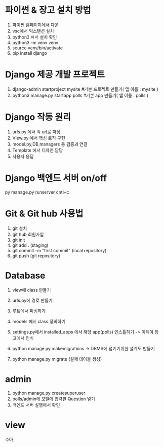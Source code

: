 
# 파이썬 & 장고 설치 방법
1. 파이썬 홈페이지에서 다운
2. vsc에서 익스텐션 설치
3. python3 쳐서 설치 확인
4. python3 -m venv venv 
5. source venv/bin/activate
6. pip install django

# Django 제공 개발 프로젝트
1. django-admin startproject mysite #기본 프로젝트 만들기( 앱 이름 : mysite )
2. python3 manage.py startapp polls #기본 app 만들기( 앱 이름 : polls )

# Django 작동 원리
1. urls.py 에서 각 url로 파싱
2. View.py 에서 핵심 로직 구현
3. model.py,DB,managers 등 검증과 연결
4. Template 에서 디자인 담당
5. 사용자 응답

# Django 백엔드 서버 on/off
py manage.py runserver
cntl+c

# Git & Git hub 사용법
1. git 설치
2. git hub 회원가입
3. git init
4. git add . (staging)
5. git commit -m "first commit" (local repository)
6. git push (git repository)


# Database 
1. view에 class 만들기
2. urls.py에 경로 만들기
3. 루트에서 파싱하기

1. models 에서 class 정의하기
2. settings.py에서 installed_apps 에서 해당 app(polls) 인스톨하기 -> 이제야 장고에서 인식
3. python manage.py makemigrations -> DBMS에 넘기기위한 설계도 만들기
4. python manage.py migrate (실제 테이블 생성)

# admin
1. python manage.py createsuperuser
2. polls/admin에 모델에 입력한 Question 넣기
3. 백엔드 서버 실행해서 확인

# view
수아